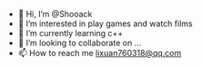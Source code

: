 - 👋 Hi, I’m @Shooack
- 👀 I’m interested in play games and watch films
- 🌱 I’m currently learning c++
- 💞️ I’m looking to collaborate on ...
- 📫 How to reach me lixuan760318@qq.com

<!---
Shooack/Shooack is a ✨ special ✨ repository because its `README.md` (this file) appears on your GitHub profile.
You can click the Preview link to take a look at your changes.
--->
